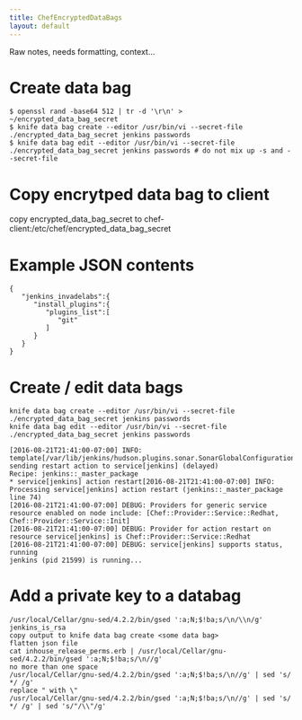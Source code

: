```yaml
---
title: ChefEncryptedDataBags
layout: default
---
```


Raw notes, needs formatting, context...

Create data bag
===============

    $ openssl rand -base64 512 | tr -d '\r\n' > ~/encrypted_data_bag_secret
    $ knife data bag create --editor /usr/bin/vi --secret-file ./encrypted_data_bag_secret jenkins passwords
    $ knife data bag edit --editor /usr/bin/vi --secret-file ./encrypted_data_bag_secret jenkins passwords # do not mix up -s and --secret-file

Copy encrytped data bag to client
=================================

copy encrypted\_data\_bag\_secret to
chef-client:/etc/chef/encrypted\_data\_bag\_secret

Example JSON contents
=====================

    {  
       "jenkins_invadelabs":{  
          "install_plugins":{  
             "plugins_list":[  
                "git"
             ]
          }
       }
    }

Create / edit data bags
=======================

    knife data bag create --editor /usr/bin/vi --secret-file ./encrypted_data_bag_secret jenkins passwords
    knife data bag edit --editor /usr/bin/vi --secret-file ./encrypted_data_bag_secret jenkins passwords

    [2016-08-21T21:41:00-07:00] INFO: template[/var/lib/jenkins/hudson.plugins.sonar.SonarGlobalConfiguration.xml] sending restart action to service[jenkins] (delayed)
    Recipe: jenkins::_master_package
    * service[jenkins] action restart[2016-08-21T21:41:00-07:00] INFO: Processing service[jenkins] action restart (jenkins::_master_package line 74)
    [2016-08-21T21:41:00-07:00] DEBUG: Providers for generic service resource enabled on node include: [Chef::Provider::Service::Redhat, Chef::Provider::Service::Init]
    [2016-08-21T21:41:00-07:00] DEBUG: Provider for action restart on resource service[jenkins] is Chef::Provider::Service::Redhat
    [2016-08-21T21:41:00-07:00] DEBUG: service[jenkins] supports status, running
    jenkins (pid 21599) is running...

Add a private key to a databag
==============================

    /usr/local/Cellar/gnu-sed/4.2.2/bin/gsed ':a;N;$!ba;s/\n/\\n/g' jenkins_is_rsa
    copy output to knife data bag create <some data bag>
    flatten json file
    cat inhouse_release_perms.erb | /usr/local/Cellar/gnu-sed/4.2.2/bin/gsed ':a;N;$!ba;s/\n//g'
    no more than one space
    /usr/local/Cellar/gnu-sed/4.2.2/bin/gsed ':a;N;$!ba;s/\n//g' | sed 's/ */ /g'
    replace " with \"
    /usr/local/Cellar/gnu-sed/4.2.2/bin/gsed ':a;N;$!ba;s/\n//g' | sed 's/ */ /g' | sed 's/"/\\"/g'
